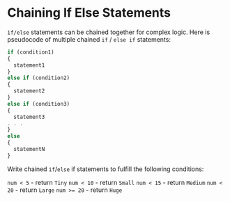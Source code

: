 # **Chaining If Else Statements**

`if/else` statements can be chained together for complex logic. Here is pseudocode of multiple chained `if` / `else if`  statements:

```js
if (condition1)
{
  statement1
}
else if (condition2)
{
  statement2
}
else if (condition3)
{
  statement3
. . .
} 
else
{
  statementN
}
```

Write chained `if`/`else` if statements to fulfill the following conditions:

`num < 5` - return `Tiny`
`num < 10` - return `Small`
`num < 15` - return `Medium`
`num < 20` - return `Large`
`num >= 20` - return `Huge`